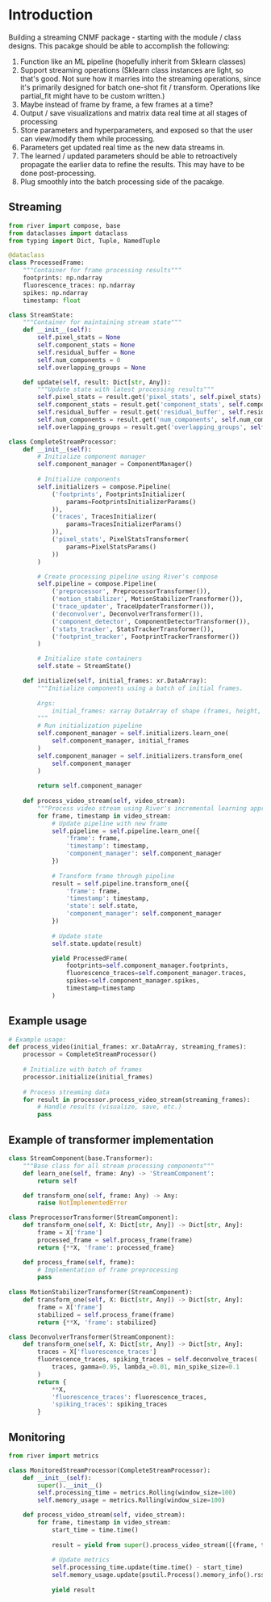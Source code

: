 # Introduction

Building a streaming CNMF package - starting with the module / class designs.
This pacakge should be able to accomplish the following:

1. Function like an ML pipeline (hopefully inherit from Sklearn classes)
2. Support streaming operations (Sklearn class instances are light, so that's good. Not sure how it marries into the
   streaming operations, since it's primarily designed for batch one-shot fit / transform. Operations like partial_fit
   might have to be custom written.)
3. Maybe instead of frame by frame, a few frames at a time?
4. Output / save visualizations and matrix data real time at all stages of processing
5. Store parameters and hyperparameters, and exposed so that the user can view/modify them while processing.
6. Parameters get updated real time as the new data streams in.
7. The learned / updated parameters should be able to retroactively propagate the earlier data to refine the results.
   This may have to be done post-processing.
8. Plug smoothly into the batch processing side of the pacakge.

## Streaming

```python
from river import compose, base
from dataclasses import dataclass
from typing import Dict, Tuple, NamedTuple

@dataclass
class ProcessedFrame:
    """Container for frame processing results"""
    footprints: np.ndarray
    fluorescence_traces: np.ndarray
    spikes: np.ndarray
    timestamp: float

class StreamState:
    """Container for maintaining stream state"""
    def __init__(self):
        self.pixel_stats = None
        self.component_stats = None
        self.residual_buffer = None
        self.num_components = 0
        self.overlapping_groups = None

    def update(self, result: Dict[str, Any]):
        """Update state with latest processing results"""
        self.pixel_stats = result.get('pixel_stats', self.pixel_stats)
        self.component_stats = result.get('component_stats', self.component_stats)
        self.residual_buffer = result.get('residual_buffer', self.residual_buffer)
        self.num_components = result.get('num_components', self.num_components)
        self.overlapping_groups = result.get('overlapping_groups', self.overlapping_groups)

class CompleteStreamProcessor:
    def __init__(self):
        # Initialize component manager
        self.component_manager = ComponentManager()
        
        # Initialize components
        self.initializers = compose.Pipeline(
            ('footprints', FootprintsInitializer(
                params=FootprintsInitializerParams()
            )),
            ('traces', TracesInitializer(
                params=TracesInitializerParams()
            )),
            ('pixel_stats', PixelStatsTransformer(
                params=PixelStatsParams()
            ))
        )

        # Create processing pipeline using River's compose
        self.pipeline = compose.Pipeline(
            ('preprocessor', PreprocessorTransformer()),
            ('motion_stabilizer', MotionStabilizerTransformer()),
            ('trace_updater', TraceUpdaterTransformer()),
            ('deconvolver', DeconvolverTransformer()),
            ('component_detector', ComponentDetectorTransformer()),
            ('stats_tracker', StatsTrackerTransformer()),
            ('footprint_tracker', FootprintTrackerTransformer())
        )

        # Initialize state containers
        self.state = StreamState()

    def initialize(self, initial_frames: xr.DataArray):
        """Initialize components using a batch of initial frames.
        
        Args:
            initial_frames: xarray DataArray of shape (frames, height, width)
        """
        # Run initialization pipeline
        self.component_manager = self.initializers.learn_one(
            self.component_manager, initial_frames
        )
        self.component_manager = self.initializers.transform_one(
            self.component_manager
        )
        
        return self.component_manager
    
    def process_video_stream(self, video_stream):
        """Process video stream using River's incremental learning approach"""
        for frame, timestamp in video_stream:
            # Update pipeline with new frame
            self.pipeline = self.pipeline.learn_one({
                'frame': frame,
                'timestamp': timestamp,
                'component_manager': self.component_manager
            })
            
            # Transform frame through pipeline
            result = self.pipeline.transform_one({
                'frame': frame,
                'timestamp': timestamp,
                'state': self.state,
                'component_manager': self.component_manager
            })
            
            # Update state
            self.state.update(result)

            yield ProcessedFrame(
                footprints=self.component_manager.footprints,
                fluorescence_traces=self.component_manager.traces,
                spikes=self.component_manager.spikes,
                timestamp=timestamp
            )
```

## Example usage

```python
# Example usage:
def process_video(initial_frames: xr.DataArray, streaming_frames):
    processor = CompleteStreamProcessor()
    
    # Initialize with batch of frames
    processor.initialize(initial_frames)
    
    # Process streaming data
    for result in processor.process_video_stream(streaming_frames):
        # Handle results (visualize, save, etc.)
        pass
```

## Example of transformer implementation

```python
class StreamComponent(base.Transformer):
    """Base class for all stream processing components"""
    def learn_one(self, frame: Any) -> 'StreamComponent':
        return self

    def transform_one(self, frame: Any) -> Any:
        raise NotImplementedError

class PreprocessorTransformer(StreamComponent):
    def transform_one(self, X: Dict[str, Any]) -> Dict[str, Any]:
        frame = X['frame']
        processed_frame = self.process_frame(frame)
        return {**X, 'frame': processed_frame}

    def process_frame(self, frame):
        # Implementation of frame preprocessing
        pass
      
class MotionStabilizerTransformer(StreamComponent):
    def transform_one(self, X: Dict[str, Any]) -> Dict[str, Any]:
        frame = X['frame']
        stabilized = self.process_frame(frame)
        return {**X, 'frame': stabilized}

class DeconvolverTransformer(StreamComponent):
    def transform_one(self, X: Dict[str, Any]) -> Dict[str, Any]:
        traces = X['fluorescence_traces']
        fluorescence_traces, spiking_traces = self.deconvolve_traces(
            traces, gamma=0.95, lambda_=0.01, min_spike_size=0.1
        )
        return {
            **X,
            'fluorescence_traces': fluorescence_traces,
            'spiking_traces': spiking_traces
        }
```

## Monitoring

```python
from river import metrics

class MonitoredStreamProcessor(CompleteStreamProcessor):
    def __init__(self):
        super().__init__()
        self.processing_time = metrics.Rolling(window_size=100)
        self.memory_usage = metrics.Rolling(window_size=100)

    def process_video_stream(self, video_stream):
        for frame, timestamp in video_stream:
            start_time = time.time()
            
            result = yield from super().process_video_stream([(frame, timestamp)])
            
            # Update metrics
            self.processing_time.update(time.time() - start_time)
            self.memory_usage.update(psutil.Process().memory_info().rss)
            
            yield result
```
